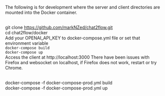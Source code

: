The following is for development where the server and client directories are mounted into the Docker container.

<br> git clone https://github.com/markNZed/chat2flow.git
<br> cd chat2flow/docker
<br> Add your OPENAI_API_KEY to docker-compose.yml file or set that environment variable
<br> `docker-compose build`
<br> `docker-compose up`
<br> Access the client at http://localhost:3000 
There have been issues with Firefox and websocket on localhost, if Firefox does not work, restart or try Chrome.

<br> docker-compose -f docker-compose-prod.yml build
<br> docker-compose -f docker-compose-prod.yml up